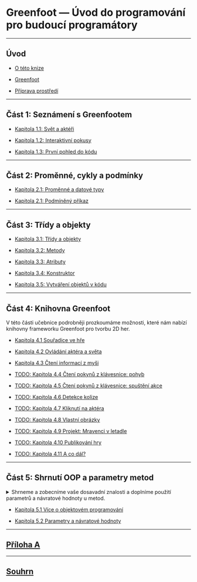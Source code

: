 # Greenfoot &mdash; Úvod do programování pro budoucí programátory

---
## Úvod

- [O této knize](000_uvod/01_o-knize.md)

- [Greenfoot](000_uvod/02_greenfoot.md)

- [Příprava prostředí](000_uvod/03_priprava.md)

---
## Část 1: Seznámení s Greenfootem

- [Kapitola 1.1: Svět a aktéři](010_seznameni-s-greenfootem/01_svet-a-akteri.md)

- [Kapitola 1.2: Interaktivní pokusy](010_seznameni-s-greenfootem/02_interaktivni-pokusy.md)

- [Kapitola 1.3: První pohled do kódu](010_seznameni-s-greenfootem/03_kod.md)

---
## Část 2: Proměnné, cykly a podmínky

 - [Kapitola 2.1: Proměnné a datové typy](020_promenne-a-cykly/010_promenne-datove-typy.md)
 
 - [Kapitola 2.1: Podmíněný příkaz](020_promenne-a-cykly/020_if.md)

---
## Část 3: Třídy a objekty

 - [Kapitola 3.1: Třídy a objekty](030_java/01_tridy.md)
 
 - [Kapitola 3.2: Metody](030_java/02_metody.md)

 - [Kapitola 3.3: Atributy](030_java/03_atributy.md)

 - [Kapitola 3.4: Konstruktor](030_java/04_konstruktor.md)

 - [Kapitola 3.5: Vytváření objektů v kódu](030_java/05_new.md)

---
## Část 4: Knihovna Greenfoot

V&nbsp;této části učebnice podrobněji prozkoumáme možnosti, které nám nabízí knihovny frameworku Greenfoot pro tvorbu 2D her.

 - [Kapitola 4.1 Souřadice ve hře](040_greenfoot/010_souradnice.md)

 - [Kapitola 4.2 Ovládání aktéra a světa](040_greenfoot/020_akter-a-svet.md)

 - [Kapitola 4.3 Čtení informací z myši](040_greenfoot/030_mys.md)

 - [TODO: Kapitola 4.4 Čtení pokynů z klávesnice: pohyb](040_greenfoot/040_klavesnice-pohyb.md)

 - [TODO: Kapitola 4.5 Čtení pokynů z klávesnice: spuštění akce](040_greenfoot/050_klavesnice-akce.md)

 - [TODO: Kapitola 4.6 Detekce kolize](040_greenfoot/060_kolize.md)

 - [TODO: Kapitola 4.7 Kliknutí na aktéra](040_greenfoot/070_kliknuti.md)

 - [TODO: Kapitola 4.8 Vlastní obrázky](040_greenfoot/080_vlastni-obrazky.md)

 - [TODO: Kapitola 4.9 Projekt: Mravenci v letadle](040_greenfoot/090_projekt-mravenci.md)

 - [TODO: Kapitola 4.10 Publikování hry](040_greenfoot/100_publikovani-hry.md)

 - [TODO: Kapitola 4.11 A co dál?](040_greenfoot/110_co-dal.md)

---
## Část 5: Shrnutí OOP a parametry metod

<details><summary>Shrneme a zobecníme vaše dosavadní znalosti a&nbsp;doplníme použití parametrů a&nbsp;návratové hodnoty u&nbsp;metod.</summary>
V této části knihy shrneme a zobecníme vaše dosavadní znalosti z objektového programování a zápisu kódu obecně.

Doplníme také možnost použití parametrů a návratové hodnoty u metod, které jsme sice mnohokrát využívali, ale zatím je neumíme zapsat u svých vlastních metod a konstruktorů.</details>

 - [Kapitola 5.1 Více o objektovém programování](050_shrnuti/010_oop.md)

 - [Kapitola 5.2 Parametry a návratové hodnoty](050_shrnuti/020_parametry.md)

---
## [Příloha A](pa_priloha-a/)
---
## [Souhrn](souhrn/)
